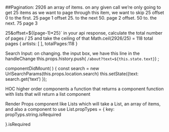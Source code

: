 ##Pagination:
2926 an array of items. on any given call we’re only going to get 25 items
as we want to page through this item, we want to skip 25
offset 0 to the first. 25 page 1
offset 25. to the next 50. page 2
offset. 50 to. the next. 75 page 3

25&offset=${(page-1)*25}`
in your api response, calculate the total number of pages / 25 and take the ceiling of that
Math.ceil(2926/25) = 118 total pages
{ artists: [ ], totalPages:118 } 


Search Input: 
on changing. the input box, we have this line in the handleChange
this.props.history.push( `/about?text=${this.state.text}`) ;

componentDidMount( ) {
	const search =  new UrlSearchParams(this.props.location.search)
	this.setState({text: search.get(‘text’) });


HOC
higher order components
a function that returns a component
function with lists that will return a list component


Render Props
component like Lists which will take a List, an array of items, and also a component to use
List.propTypes = {
key: propTyps.string.isRequired

}.isRequired
